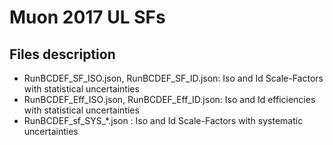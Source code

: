 # Muon 2017 UL SFs 

## Files description

* RunBCDEF_SF_ISO.json, RunBCDEF_SF_ID.json: Iso and Id Scale-Factors with statistical uncertainties
* RunBCDEF_Eff_ISO.json, RunBCDEF_Eff_ID.json: Iso and Id efficiencies with statistical uncertainties
* RunBCDEF_sf_SYS_*.json : Iso and Id Scale-Factors with systematic uncertainties